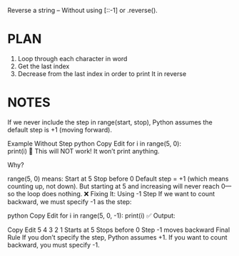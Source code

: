 Reverse a string – Without using [::-1] or .reverse().


# PLAN
1. Loop through each character in word
2. Get the last index
3. Decrease from the last index in order to print It in reverse

# NOTES
If we never include the step in range(start, stop), Python assumes the default step is +1 (moving forward).

Example Without Step
python
Copy
Edit
for i in range(5, 0):  
    print(i)
🔴 This will NOT work! It won’t print anything.

Why?

range(5, 0) means:
Start at 5
Stop before 0
Default step = +1 (which means counting up, not down).
But starting at 5 and increasing will never reach 0—so the loop does nothing. ❌
Fixing It: Using -1 Step
If we want to count backward, we must specify -1 as the step:

python
Copy
Edit
for i in range(5, 0, -1):
    print(i)
✅ Output:

Copy
Edit
5
4
3
2
1
Starts at 5
Stops before 0
Step -1 moves backward
Final Rule
If you don’t specify the step, Python assumes +1.
If you want to count backward, you must specify -1.